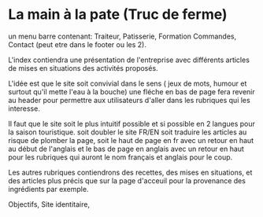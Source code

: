 # La main à la pate (Truc de ferme)
un menu barre contenant:
Traiteur, Patisserie, Formation Commandes, Contact (peut etre dans le footer ou les 2).

L'index contiendra une présentation de l'entreprise avec différents articles de mises en situations des activités proposés.

L'idée est que le site soit convivial dans le sens ( jeux de mots, humour et surtout qu'il mette l'eau à la bouche)
une fléche en bas de page fera revenir au header pour permettre aux utilisateurs d'aller dans les rubriques qui les interesse.

Il faut que le site soit le plus intuitif possible et si possible en 2 langues pour la saison touristique. soit doubler le site FR/EN
soit traduire les articles au risque de plomber la page, soit le haut de page en fr avec un retour en haut au début de l'anglais et le bas de page en anglais avec un retour en haut pour les rubriques qui auront le nom français et anglais pour le coup.

Les autres rubriques contiendrons des recettes, des mises en situations, et des articles plus précis que sur la page d'acceuil pour la provenance des ingrédients par exemple.

Objectifs, Site identitaire, 

